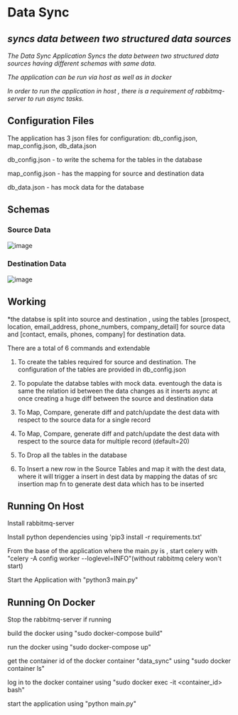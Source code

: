 # Data Sync
## *syncs data between two structured data sources*

*The Data Sync Application Syncs the data between two structured data sources having different schemas with same data.*

*The application can be run via host as well as in docker*

*In order to run the application in host , there is a requirement of rabbitmq-server to run async tasks.* 

## Configuration Files

The application has 3 json files for configuration: db_config.json, map_config.json, db_data.json

db_config.json - to write the schema for the tables in the database

map_config.json - has the mapping for source and destination data

db_data.json - has mock data for the database

## Schemas

### Source Data

![image](https://user-images.githubusercontent.com/68218986/199896057-0e5559ac-fa3d-4d3a-8380-9905965c95be.png)

### Destination Data

![image](https://user-images.githubusercontent.com/68218986/199896754-0dc8f95c-f99f-4c15-b4d4-af4c25ae560c.png)

## Working
*the databse is split into source and destination , using the tables [prospect, location, email_address, phone_numbers, company_detail] for source data
and [contact, emails, phones, company] for destination data.

There are a total of 6 commands and extendable 
1. To create the tables required for source and destination. The configuration of the tables are provided in db_config.json

2. To populate the databse tables with mock data. eventough the data is same the relation id between the data changes as it inserts async at once creating a huge diff between the source and destination data

3. To Map, Compare, generate diff and patch/update the dest data with respect to the source data for a single record

4. To Map, Compare, generate diff and patch/update the dest data with respect to the source data for multiple record (default=20)

5. To Drop all the tables in the database

6. To Insert a new row in the Source Tables and map it with the dest data, where it will trigger a insert in dest data by mapping the datas of src insertion map fn to generate dest data which has to be inserted



## Running On Host

Install rabbitmq-server

Install python dependencies using 'pip3 install -r requirements.txt'

From the base of the application where the main.py is , start celery with "celery -A config worker --loglevel=INFO"(without rabbitmq celery won't start)

Start the Application with "python3 main.py"

## Running On Docker

Stop the rabbitmq-server if running

build the docker using "sudo docker-compose build"

run the docker using "sudo docker-compose up"

get the container id of the docker container "data_sync" using "sudo docker container ls"

log in to the docker container using "sudo docker exec -it <container_id> bash"

start the application using "python main.py"
